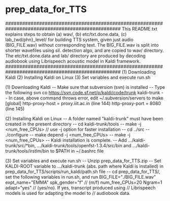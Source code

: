 # prep_data_for_TTS
#################################################################################################
This README.txt explains steps to obtain 
(a) wav/, 
(b) etc/txt.done.data, 
(c) lab_{wd/phn}_level/
for building TTS system, given just audio (BIG_FILE.wav) without corresponding text.
The BIG_FILE.wav is split into shorter wavefiles using sil. detection algo, and are
copied to wav/ directory.
The etc/txt.done.data and lab/ directory are produced by decoding audiobook using 
Librispeech acoustic model in Kaldi framework. 
#################################################################################################
(1) Downloading Kaldi
(2) Installing Kaldi on Linux
(3) Set variables and execute run.sh 


(1) Downloading Kaldi
    -- Make sure that subversion (svn) is installed
    -- Type the following
       svn co https://svn.code.sf.net/p/kaldi/code/trunk kaldi-trunk
    -- In case, above command throws error, edit ~/.subversion/servers to make
       [global]
       http-proxy-host = proxy.iiit.ac.in  (line 144)
       http-proxy-port = 8080              (line 145)
 

(2) Installing Kaldi on Linux
    -- A folder named "kaldi-trunk" must have been created in the present directory
    -- cd kaldi-trunk/tools
    -- make -j <num_free_CPUs>    // use -j option for faster installation
    -- cd ../src
    -- ./configure
    -- make depend -j <num_free_CPUs>
    -- make -j <num_free_CPUs>
    -- Kaldi installation is complete. 
    -- Add .../kaldi-trunk/src/*bin, .../kaldi-trunk/tools/openfst-1.3.4/src/bin and 
       .../kaldi-trunk/tools/irstlm/bin to $PATH in ~/.bashrc file


(3) Set variables and execute run.sh
    -- Unzip prep_data_for_TTS.zip
    -- Set KALDI-ROOT variable to .../kaldi-trunk (abs. path where Kaldi is installed) 
       in prep_data_for_TTS/scripts/run_kaldi/path.sh file
    -- cd prep_data_for_TTS/, set the following variables in run.sh, and run
       BIG_FILE="./BIG_FILE.wav" 
       expt_name="EMMA"
       spk_gender="f"        // (m/f)
       num_free_CPUs=20
       Ngram=1
       adapt="yes"           // (yes/no). If yes, transcript produced using 
                             // Librispeech models is used for adapting the model to 
                             // audiobook data. 
